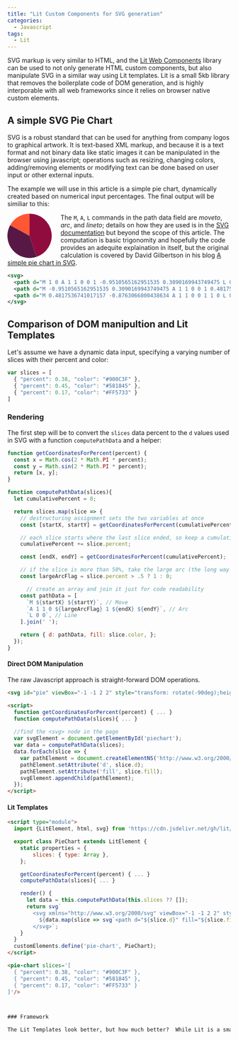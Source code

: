 ```yaml
---
title: "Lit Custom Components for SVG generation"
categories:
  - Javascript
tags:
  - Lit
---
```

SVG markup is very similar to HTML, and the [Lit Web Components](https://lit.dev/) library can be used to not only generate HTML custom components, but also manipulate SVG in a similar way using Lit templates. Lit is a small 5kb library that removes the boilerplate code of DOM generation, and is highly interporable with all web frameworks since it relies on browser native custom elements.

## A simple SVG Pie Chart

SVG is a robust standard that can be used for anything from company logos to graphical artwork. It is text-based XML markup, and because it is a text format and not binary data like static images it can be manipulated in the browser using javascript; operations such as resizing, changing colors, adding/removing elements or modifying text can be done based on user input or other external inputs.

The example we will use in this article is a simple pie chart, dynamically created based on numerical input percentages.  The final output will be similiar to this:

<svg xmlns="http://www.w3.org/2000/svg" viewBox="-1 -1 2 2" style="transform: rotate(-90deg);height:100px;float:left;margin-right:20px;">
  <path d="M 1 0 A 1 1 0 0 1 -0.9510565162951535 0.3090169943749475 L 0 0" fill="#900C3F"/>
  <path d="M -0.9510565162951535 0.3090169943749475 A 1 1 0 0 1 0.4817536741017157 -0.8763066800438634 L 0 0" fill="#581845"/>
  <path d="M 0.4817536741017157 -0.8763066800438634 A 1 1 0 0 1 1 0 L 0 0" fill="#FF5733"/>
</svg>

The `M`, `A`, `L` commands in the path data field are _moveto_, _arc_, and _lineto_; details on how they are used is in the [SVG documentation](https://www.w3.org/TR/SVG11/paths.html#PathDataEllipticalArcCommands) but beyond the scope of this article. The computation is basic trigonomity and hopefully the code provides an adequite explaination in itself, but the original calculation is covered by David Gilbertson in his blog [A simple pie chart in SVG](https://medium.com/hackernoon/a-simple-pie-chart-in-svg-dbdd653b6936).
<br style="clear:left"/>

```xml
<svg>
  <path d="M 1 0 A 1 1 0 0 1 -0.9510565162951535 0.3090169943749475 L 0 0" fill="#900C3F"/>
  <path d="M -0.9510565162951535 0.3090169943749475 A 1 1 0 0 1 0.4817536741017157 -0.8763066800438634 L 0 0" fill="#581845"/>
  <path d="M 0.4817536741017157 -0.8763066800438634 A 1 1 0 0 1 1 0 L 0 0" fill="#FF5733"/>
</svg>
```

## Comparison of DOM manipultion and Lit Templates

Let's assume we have a dynamic data input, specifying a varying number of slices with their percent and color:

```javascript
var slices = [
  { "percent": 0.38, "color": "#900C3F" },
  { "percent": 0.45, "color": "#581845" },
  { "percent": 0.17, "color": "#FF5733" }
]
```

### Rendering

The first step will be to convert the `slices` data percent to the `d` values used in SVG with a function `computePathData` and a helper:
```javascript
function getCoordinatesForPercent(percent) {
  const x = Math.cos(2 * Math.PI * percent);
  const y = Math.sin(2 * Math.PI * percent);
  return [x, y];
}

function computePathData(slices){
  let cumulativePercent = 0;

  return slices.map(slice => {
    // destructuring assignment sets the two variables at once
    const [startX, startY] = getCoordinatesForPercent(cumulativePercent);

    // each slice starts where the last slice ended, so keep a cumulative percent
    cumulativePercent += slice.percent;

    const [endX, endY] = getCoordinatesForPercent(cumulativePercent);

    // if the slice is more than 50%, take the large arc (the long way around)
    const largeArcFlag = slice.percent > .5 ? 1 : 0;

      // create an array and join it just for code readability
    const pathData = [
      `M ${startX} ${startY}`, // Move
      `A 1 1 0 ${largeArcFlag} 1 ${endX} ${endY}`, // Arc
      `L 0 0`, // Line
    ].join(' ');

    return { d: pathData, fill: slice.color, };
  });
}
```

#### Direct DOM Manipulation

The raw Javascript approach is straight-forward DOM operations.

```html
<svg id="pie" viewBox="-1 -1 2 2" style="transform: rotate(-90deg);height:200px;"/>

<script>
  function getCoordinatesForPercent(percent) { ... }
  function computePathData(slices){ ... }
  
  //find the <svg> node in the page
  var svgElement = document.getElementById('piechart');
  var data = computePathData(slices);
  data.forEach(slice => {
    var pathElement = document.createElementNS('http://www.w3.org/2000/svg', 'path');
    pathElement.setAttribute('d', slice.d);
    pathElement.setAttribute('fill', slice.fill);
    svgElement.appendChild(pathElement);
  });
</script>
```

#### Lit Templates

```html
<script type="module">
  import {LitElement, html, svg} from 'https://cdn.jsdelivr.net/gh/lit/dist@2/core/lit-core.min.js';

  export class PieChart extends LitElement {
    static properties = {
        slices: { type: Array },
    };

    getCoordinatesForPercent(percent) { ... }
    computePathData(slices){ ... }

    render() {
      let data = this.computePathData(this.slices ?? []);
      return svg`
        <svg xmlns="http://www.w3.org/2000/svg" viewBox="-1 -1 2 2" style="transform: rotate(-90deg);height:200px;">
          ${data.map(slice => svg`<path d="${slice.d}" fill="${slice.fill}"/>`)}
        </svg>`;
    }
  }
  customElements.define('pie-chart', PieChart);
</script>

<pie-chart slices='[
  { "percent": 0.38, "color": "#900C3F" },
  { "percent": 0.45, "color": "#581845" },
  { "percent": 0.17, "color": "#FF5733" }
]'/>



### Framework

The Lit Templates look better, but how much better?  While Lit is a small 5kb library, does this make it worth it?



